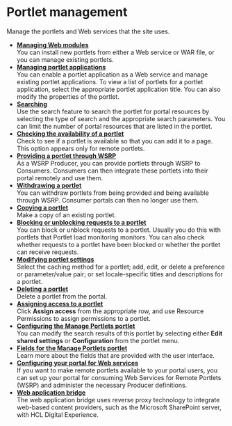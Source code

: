 # Portlet management



Manage the portlets and Web services that the site uses.

-   **[Managing Web modules](h_main_web_module.md)**  
You can install new portlets from either a Web service or WAR file, or you can manage existing portlets.
-   **[Managing portlet applications](h_main_manage_portlet_app.md)**  
You can enable a portlet application as a Web service and manage existing portlet applications. To view a list of portlets for a portlet application, select the appropriate portlet application title. You can also modify the properties of the portlet.
-   **[Searching](h_search_admin_portlets.md)**  
Use the search feature to search the portlet for portal resources by selecting the type of search and the appropriate search parameters. You can limit the number of portal resources that are listed in the portlet.
-   **[Checking the availability of a portlet](h_mport_test_portlet.md)**  
Check to see if a portlet is available so that you can add it to a page. This option appears only for remote portlets.
-   **[Providing a portlet through WSRP](h_mport_provide_portlet.md)**  
As a WSRP Producer, you can provide portlets through WSRP to Consumers. Consumers can then integrate these portlets into their portal remotely and use them.
-   **[Withdrawing a portlet](h_mport_withdraw_portlet.md)**  
You can withdraw portlets from being provided and being available through WSRP. Consumer portals can then no longer use them.
-   **[Copying a portlet](h_mport_copy_portlet.md)**  
Make a copy of an existing portlet.
-   **[Blocking or unblocking requests to a portlet](h_mport_plm_block.md)**  
You can block or unblock requests to a portlet. Usually you do this with portlets that Portlet load monitoring monitors. You can also check whether requests to a portlet have been blocked or whether the portlet can receive requests.
-   **[Modifying portlet settings](h_mport_modify_portlet.md)**  
Select the caching method for a portlet; add, edit, or delete a preference or parameter/value pair; or set locale-specific titles and descriptions for a portlet.
-   **[Deleting a portlet](h_mport_delete_portlet.md)**  
Delete a portlet from the portal.
-   **[Assigning access to a portlet](h_mport_access_portlets.md)**  
Click **Assign access** from the appropriate row, and use Resource Permissions to assign permissions to a portlet.
-   **[Configuring the Manage Portlets portlet](h_mport_configure_manage_portlets.md)**  
You can modify the search results of this portlet by selecting either **Edit shared settings** or **Configuration** from the portlet menu.
-   **[Fields for the Manage Portlets portlet](h_mport_fields_portlet.md)**  
Learn more about the fields that are provided with the user interface.
-   **[Configuring your portal for Web services](h_main_web_services.md)**  
If you want to make remote portlets available to your portal users, you can set up your portal for consuming Web Services for Remote Portlets \(WSRP\) and administer the necessary Producer definitions.
-   **[Web application bridge](h_wab_ov.md)**  
The web application bridge uses reverse proxy technology to integrate web-based content providers, such as the Microsoft SharePoint server, with HCL Digital Experience.

